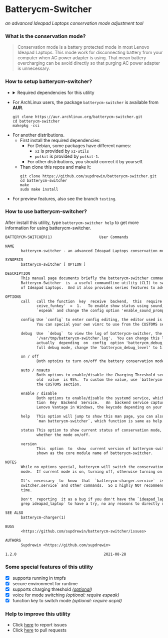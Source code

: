 # Batterycm-Switcher
_an advanced Ideapad Laptops conservation mode adjustment tool_
### What is the **conservation mode**?
> Conservation mode is a battery protected mode in most Lenovo Ideapad Laptops. This mode work for disconnecting battery from your computer when AC power adapter is using. That mean battery overcharging can be avoid directly so that purging AC power adapter is unnecessary.
### How to setup batterycm-switcher?
- <details>
  <summary> Required dependencies for this utility </summary>

  - bash: for running shell script
  - coreutils: for basic commands
  - man-db: for man page support
  - polkit/policykit-1: for access sysfs
  - vim: for config editing support
  - git(make): for clone this repos
  - gzip(make): for package man page
  - make(make): for make this utility
  - xz/xz-utils(make): for harden library support
  - acpid(optional): for capture function key support
  - espeak(optional): for voice prompt support
  - systemd(optional): for system service support
</details>

- For ArchLinux users, the package `batterycm-switcher` is available from **AUR**.
  ``` shell
  git clone https://aur.archlinux.org/batterycm-switcher.git
  cd batterycm-switcher
  makepkg -csi
  ```
- For another distributions.
  - First install the required dependencies:
    - For Debian, some packages have different names:
      - `xz` is provided by `xz-utils`
      - `polkit` is provided by `polkit-1`.
    - For other distributions, you should correct it by yourself.
  - Than clone this repos and make it:
    ``` shell
    git clone https://github.com/supdrewin/batterycm-switcher.git
    cd batterycm-switcher
    make
    sudo make install
    ```
- For preview features, also see the branch `testing`.
### How to use batterycm-switcher?
After install this utility, type `batterycm-switcher help` to get more information for using batterycm-switcher.
``` roff
BATTERYCM-SWITCHER(1)                     User Commands                     BATTERYCM-SWITCHER(1)

NAME
       batterycm-switcher - an advanced Ideapad Laptops conservation mode adjustment tool

SYNOPSIS
       batterycm-switcher [ OPTION ]

DESCRIPTION
       This manual page documents briefly the batterycm-switcher command.
       Batterycm-Switcher  is  a useful commandline utility (CLI) to switch the conservation mode
       of Ideapad Laptops.  And it also provides series features to advanced users.

OPTIONS
       call   call the function  key  receive  backend,  this  require  `acpid`  and  'enable_re‐
              ceive_funkey'  =  1.   To enable show status using sound, it also needed to install
              `espeak` and change the config option 'enable_sound_prompt' = 1.

       config Use `config` to enter config editing, the editor used is vim, which most  powerful.
              You can special your own vimrc to use from the CUSTOMS section.

       debug  Use  `debug`  to view the log of batterycm-switcher, the default loging location is
              '/var/tmp/batterycm-switcher.log'.  You can change this location from config.  It's
              actually  depending  on  config  option 'batterycm_debug_level' != 0.  To enter the
              full debug mode, change the 'batterycm_debug_level' to 1.

       on / off
              Both optoins to turn on/off the battery conservation mode.

       auto / noauto
              Both options to enable/disable the Charging Threshold service, the default  thresh‐
              old  value  is 95%.  To custom the value, use `batterycm-switcher config` and go to
              the CUSTOMS section.

       enable / disable
              Both options to enable/disable the systemd service, which Batterycm-Switcher  Func‐
              tion  Key  Backend  Service.   An  backend service capture the function key opening
              Lenovo Vantage in Windows, the keycode depending on your hardware.

       help   This option will jump to show this man page, you can also do this:
              `man batterycm-switcher`, which function is same as help.

       status This option to show current status of conservation mode, it will return  a  message
              whether the mode on/off.

       version
              This  option  to  show  current version of batterycm-switcher, program name will be
              shown as the core module name of batterycm-switcher.

NOTES
       While no options special, batterycm will switch the conservation mode according to current
       mode.  If current mode is on, turning off, otherwise turning on.

       It's  necessary  to  know  that  `batterycm-charger.service`  is conflict with `batterycm-
       switcher.service` and other commands.  So I highly NOT recommend  use  both  at  the  same
       time.

       Don't  reporting  it as a bug if you don't have the `ideapad_laptop` driver.  Use `lsmod |
       grep ideapad_laptop` to have a try, no any reasons to directly uninstall this utility.

SEE ALSO
       batterycm-charger(1)

BUGS
       <https://github.com/supdrewin/batterycm-switcher/issues>

AUTHORS
       Supdrewin <https://github.com/supdrewin>

1.2.0                                       2021-08-28                      BATTERYCM-SWITCHER(1)
```

### Some special features of this utility
- [x] supports running in tmpfs
- [x] secure environment for runtime
- [x] supports charging threshold _([optional](# "this feature also available for huawei users"))_
- [x] voice for mode switching _(optional: require espeak)_
- [x] function key to switch mode _(optional: require acpid)_
### Help to improve this utility
* Click [here](https://github.com/supdrewin/batterycm-switcher/issues) to report issues
* Click [here](https://github.com/supdrewin/batterycm-switcher/pulls) to pull requests

